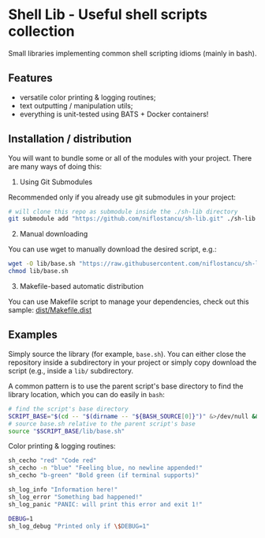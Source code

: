 # Shell Lib - Useful shell scripts collection

Small libraries implementing common shell scripting idioms (mainly in bash).

## Features

- versatile color printing & logging routines;
- text outputting / manipulation utils;
- everything is unit-tested using BATS + Docker containers!

## Installation / distribution

You will want to bundle some or all of the modules with your project.
There are many ways of doing this:

1. Using Git Submodules

Recommended only if you already use git submodules in your project:
```sh
# will clone this repo as submodule inside the ./sh-lib directory
git submodule add "https://github.com/niflostancu/sh-lib.git" ./sh-lib
```

2. Manual downloading

You can use wget to manually download the desired script, e.g.:
```sh
wget -O lib/base.sh "https://raw.githubusercontent.com/niflostancu/sh-lib/refs/heads/main/base.sh"
chmod lib/base.sh
```

3. Makefile-based automatic distribution

You can use Makefile script to manage your dependencies, check out this sample:
[dist/Makefile.dist](./dist/Makefile.dist)

## Examples

Simply source the library (for example, `base.sh`). You can either close the
repository inside a subdirectory in your project or simply copy download the
script (e.g., inside a `lib/` subdirectory.

A common pattern is to use the parent script's base directory to find the library 
location, which you can do easily in `bash`:

```sh
# find the script's base directory
SCRIPT_BASE="$(cd -- "$(dirname -- "${BASH_SOURCE[0]}")" &>/dev/null && pwd)"
# source base.sh relative to the parent script's base
source "$SCRIPT_BASE/lib/base.sh"
```

Color printing & logging routines:
```sh
sh_cecho "red" "Code red"
sh_cecho -n "blue" "Feeling blue, no newline appended!"
sh_cecho "b-green" "Bold green (if terminal supports)"

sh_log_info "Information here!"
sh_log_error "Something bad happened!"
sh_log_panic "PANIC: will print this error and exit 1!"

DEBUG=1
sh_log_debug "Printed only if \$DEBUG=1"
```

